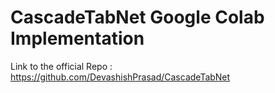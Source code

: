 # CascadeTabNet Google Colab Implementation

Link to the official Repo : https://github.com/DevashishPrasad/CascadeTabNet
